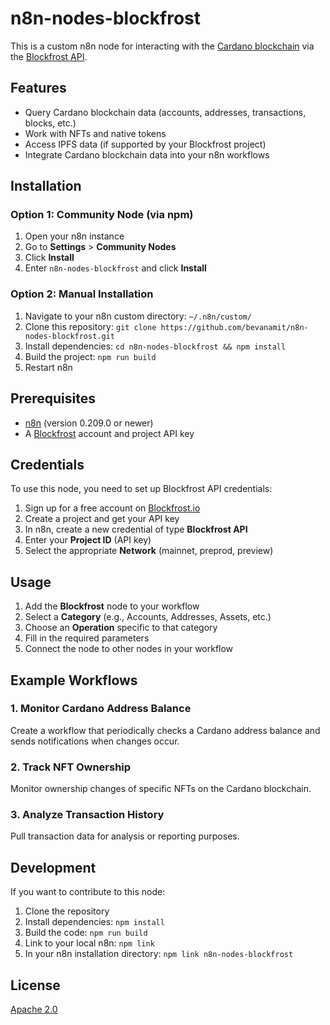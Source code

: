 # n8n-nodes-blockfrost

This is a custom n8n node for interacting with the [Cardano blockchain](https://cardano.org) via the [Blockfrost API](https://blockfrost.io).

## Features

- Query Cardano blockchain data (accounts, addresses, transactions, blocks, etc.)
- Work with NFTs and native tokens
- Access IPFS data (if supported by your Blockfrost project)
- Integrate Cardano blockchain data into your n8n workflows

## Installation

### Option 1: Community Node (via npm)

1. Open your n8n instance
2. Go to **Settings** > **Community Nodes**
3. Click **Install**
4. Enter `n8n-nodes-blockfrost` and click **Install**

### Option 2: Manual Installation

1. Navigate to your n8n custom directory: `~/.n8n/custom/`
2. Clone this repository: `git clone https://github.com/bevanamit/n8n-nodes-blockfrost.git`
3. Install dependencies: `cd n8n-nodes-blockfrost && npm install`
4. Build the project: `npm run build`
5. Restart n8n

## Prerequisites

- [n8n](https://n8n.io/) (version 0.209.0 or newer)
- A [Blockfrost](https://blockfrost.io) account and project API key

## Credentials

To use this node, you need to set up Blockfrost API credentials:

1. Sign up for a free account on [Blockfrost.io](https://blockfrost.io)
2. Create a project and get your API key
3. In n8n, create a new credential of type **Blockfrost API**
4. Enter your **Project ID** (API key)
5. Select the appropriate **Network** (mainnet, preprod, preview)

## Usage

1. Add the **Blockfrost** node to your workflow
2. Select a **Category** (e.g., Accounts, Addresses, Assets, etc.)
3. Choose an **Operation** specific to that category
4. Fill in the required parameters
5. Connect the node to other nodes in your workflow

## Example Workflows

### 1. Monitor Cardano Address Balance

Create a workflow that periodically checks a Cardano address balance and sends notifications when changes occur.

### 2. Track NFT Ownership

Monitor ownership changes of specific NFTs on the Cardano blockchain.

### 3. Analyze Transaction History

Pull transaction data for analysis or reporting purposes.

## Development

If you want to contribute to this node:

1. Clone the repository
2. Install dependencies: `npm install`
3. Build the code: `npm run build`
4. Link to your local n8n: `npm link`
5. In your n8n installation directory: `npm link n8n-nodes-blockfrost`

## License

[Apache 2.0](LICENSE)